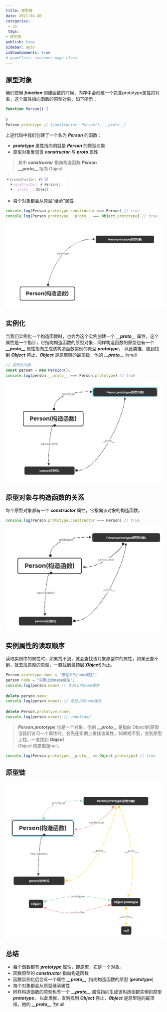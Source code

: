```yaml
---
title: 原型链
date: 2021-04-30
categories:
 - JS
 tags: 
- 原型链
publish: true
sidebar: auto 
isShowComments: true
# pageClass: customer-page-class
---
```


## 原型对象
我们使用 ***function*** 创建函数的时候，内存中会创建一个包含prototype属性的对象，这个属性指向函数的原型对象，如下所示：
```js
function Person() {
    
}
Person.prototype // {constructor: Person(), __proto__}
```
上述代码中我们创建了一个名为 ***Person*** 的函数：  
- ***prototype*** 属性指向的就是 ***Person*** 的原型对象
- 原型对象里包含 ***constructor*** 与 ***__proto__*** 属性  
> 其中 ***constructor*** 指向构造函数 ***Person***     
> ***\_\_proto\_\_*** 指向 Object  

![prototype](./image/prototype.png)
- 每个对象都会从原型“继承”属性
```js
console.log(Person.prototype.constructor === Person) // true
console.log(Person.prototype.__proto__ === Object.prototype) // true
```
![imge](./image/prototypeChain01.png)

## 实例化
当我们实例化一个构造函数时，也会为这个实例创建一个 ***\_\_proto\_\_*** 属性，这个属性是一个指针，它指向构造函数的原型对象，同样构造函数的原型也有一个 ***\_\_proto\_\_*** 属性指向生成该构造函数实例的原型 ***prototype***， 以此类推，直到找到 ***Object*** 停止，***Object*** 是原型链的最顶级，他的 ***\_\_proto\_\_*** 为null
```js
// 实例化对象
const person = new Persion();
console.log(person.__proto__ === Person.prototype) // true
```
![imge](./image/prototypeChain02.png)

## 原型对象与构造函数的关系
每个原型对象都有一个 ***constructor*** 属性，它指向该对象的构造函数。
```js
console.log(Person.prototype.constructor === Person) // true
```
![imge](./image/prototypeChain03.png)

## 实例属性的读取顺序
读取实例中的属性时，如果找不到，就会查找该对象原型中的属性，如果还查不到，就去找原型的原型，一直找到最顶层(***Object***)为止。
```js
Person.prototype.name = "原型上的name属性";
person.name = "实例上的name属性";
console.log(person.name) // 实例上的name属性

delete person.name;
console.log(person.name); // 原型上的name属性

delete Person.prototype.name;
console.log(person.name); // undefined
```
> ***Person.prototype*** 也是一个对象，他的 ***\_\_proto\_\_*** 是指向 Object的原型
> 当我们访问一个属性时，会先在实例上查找该属性，如果找不到，会到原型上找，一直找到 ***Object***   
> Object 的原型是null。

```js
console.log(Person.prototype.__proto__ == Object.prototype) // true
```
## 原型链
![imge](./image/prototypeChain04.png)

## 总结
- 每个函数都有 ***prototype*** 属性，即原型，它是一个对象。
- 函数原型的 ***constructor*** 指向构造函数
- 函数实例化后会有一个属性 ***\_\_proto\_\_*** ,指向构造函数的原型 (***prototype***)
- 每个对象都会从原型继承属性
- 同样构造函数的原型也有一个 ***\_\_proto\_\_*** 属性指向生成该构造函数实例的原型 ***prototype***， 以此类推，直到找到 ***Object*** 停止，***Object*** 是原型链的最顶级，他的 ***\_\_proto\_\_*** 为null